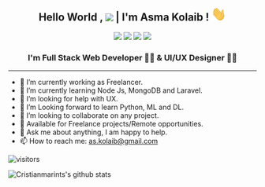 
<h2 align="center">Hello World , <img src="https://github.com/TheDudeThatCode/TheDudeThatCode/blob/master/Assets/Earth.gif" width="30px"> | <b>I'm Asma Kolaib !  </b> <img src="https://raw.githubusercontent.com/ABSphreak/ABSphreak/master/gifs/Hi.gif" width="30px"> </h2>

 <p align="center">
    <a href="https://twitter.com/as_kolaib"><img src="https://img.shields.io/badge/twitter-%231FA1F1?style=flat&logo=twitter&logoColor=white"/></a>
    <a href="https://www.linkedin.com/in/asma-kolaib-31514a199"><img src="https://img.shields.io/badge/linkedin-%230177B5?style=flat&logo=linkedin&logoColor=white"/></a>
    <a href="https://dribbble.com/as_kolaib"><img src="https://img.shields.io/badge/dribbble-%23ea4c89?style=flat&logo=dribbble&logoColor=white"/></a>
    <a href="https://www.instagram.com/as_kolaib"><img src="https://img.shields.io/badge/instagram-%23E4415F?style=flat&logo=instagram&logoColor=white"/></a>
  </p>
<h3 align= "center"><b> I'm Full Stack Web Developer 👩‍💻 & UI/UX Designer 🧙‍♀️ </b></h3>

<hr>

- 🔭 I’m currently working as Freelancer.
- 🌱 I’m currently learning Node Js, MongoDB and Laravel.
- 🤔 I’m looking for help with UX.
- 🎯 I’m Looking forward to learn Python, ML and DL.
- 👯 I’m looking to collaborate on any project.
- 🤝 Available for Freelance projects/Remote opportunities.
- 💬 Ask me about anything, I am happy to help.
- 📫 How to reach me: as.kolaib@gmail.com 
<!-- - ⚡ Fun fact: 🐼 -->


![visitors](https://visitor-badge.glitch.me/badge?page_id=AsmaKolaib.visitor-badge)


![Cristianmarints's github stats](https://github-readme-stats.vercel.app/api?username=AsmaKolaib&show_icons=true&title_color=fff&icon_color=018eff&text_color=ECECEC&bg_color=000000)
